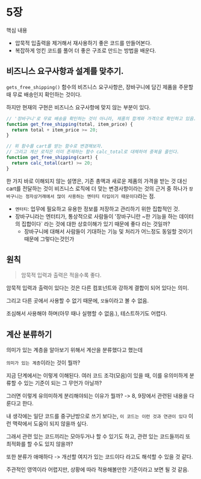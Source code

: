 # 5장

핵심 내용

- 압묵적 입출력을 제거해서 재사용하기 좋은 코드를 만들어본다.
- 복잡하게 엉킨 코드를 풀어 더 좋은 구조로 만드는 방법을 배운다.

## 비즈니스 요구사항과 설계를 맞추기.

`gets_free_shipping()` 함수의 비즈니스 요구사항은, 장바구니에 담긴 제품을 주문할 때 무료 배송인지 확인하는 것이다.

하지만 현재의 구현은 비즈니스 요구사항에 맞지 않는 부분이 있다.

```javascript
// '장바구니'로 무료 배송을 확인하는 것이 아니라, 제품의 합계와 가격으로 확인하고 있음.
function get_free_shipping(total, item_price) {
  return total + item_price >= 20;
}

// 위 함수를 cart를 받는 함수로 변경해보자.
// 그리고 계산 로직은 이미 존재하는 함수 calc_total로 대체하여 중복을 줄인다.
function get_free_shipping(cart) {
  return calc_total(cart) >= 20;
}
```

한 가지 바로 이해되지 않는 설명은, 기존 총액과 새로운 제품의 가격을 받는 것 대신 cart를 전달하는 것이 비즈니스 로직에 더 맞는 변경사항이라는 것의 근거 중 하나가 `장바구니는 정자상거래에서 많이 사용하는 엔터티 타입이기 때문이다`라는 점.

- `엔터티`: 업무에 필요하고 유용한 정보를 저장하고 관리하기 위한 집합적인 것.
- 장바구니라는 엔터티가, 통상적으로 사람들이 '장바구니란 ~한 기능을 하는 데이터의 집합이다` 라는 것에 대한 상호이해가 있기 때문에 좋다 라는 것일까?
  - 장바구니에 대해서 사람들이 기대하는 기능 및 처리가 어느정도 동일할 것이기 때문에 그렇다는것인가

## 원칙

> 암묵적 입력과 출력은 적을수록 좋다.

암묵적 입력과 출력이 있다는 것은 다른 컴포넌트와 강하게 결합이 되어 있다는 의미.

그리고 다른 곳에서 사용할 수 없기 때문에, `모듈`이라고 볼 수 없음.

조심해서 사용해야 하며(아무 때나 실행할 수 없음.), 테스트하기도 어렵다.

## 계산 분류하기

의미가 있는 계층을 알아보기 위해서 계산을 분류했다고 했는데

`의미가 있는 계층`이라는 것이 뭘까?

지금 단계에서는 이렇게 이해된다. 여러 코드 조각(모음)이 있을 때, 이를 유의미하게 분류할 수 있는 기준이 되는 그 무언가 아닐까?

그러면 이렇게 유의미하게 분리해야되는 이유가 뭘까?
-> 8, 9장에서 관련된 내용을 다룬다고 한다.

내 생각에는 일단 코드를 중구난방으로 쓰기 보다는, `이 코드는 이런 것과 연관이 있다` 이런 맥락에서 도움이 되지 않을까 싶다.

그래서 관련 있는 코드끼리는 모아두거나 할 수 있기도 하고, 관련 있는 코드들끼리 또 최적화를 할 수도 있지 않을까?

또한 분류가 애매하다 -> 개선할 여지가 있는 코드이다 라고도 해석할 수 있을 것 같다.

주관적인 영역이라 어렵지만, 상황에 따라 적용해볼만한 기준이라고 보면 될 것 같음.
